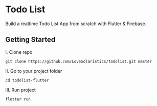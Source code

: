# Todo List

Build a realtime Todo List App from scratch with Flutter & Firebase.

## Getting Started

I. Clone repo
```
git clone https://github.com/LoveSolaristics/todolist.git master
```
II. Go to your project folder 
```
cd todolist-flutter
```
III. Run project
```
flutter run
```
